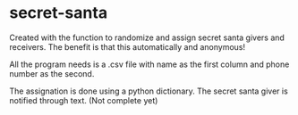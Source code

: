 # secret-santa

Created with the function to randomize and assign secret santa givers and receivers.
The benefit is that this automatically and anonymous!

All the program needs is a .csv file with name as the first column and phone number as the second.

The assignation is done using a python dictionary.
The secret santa giver is notified through text. (Not complete yet)
